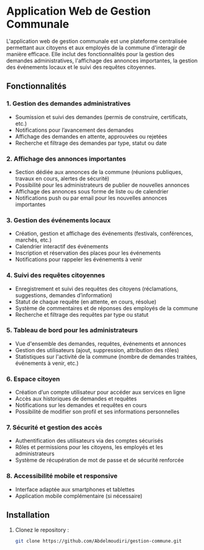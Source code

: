 # Application Web de Gestion Communale

L'application web de gestion communale est une plateforme centralisée permettant aux citoyens et aux employés de la commune d'interagir de manière efficace. Elle inclut des fonctionnalités pour la gestion des demandes administratives, l'affichage des annonces importantes, la gestion des événements locaux et le suivi des requêtes citoyennes.

## Fonctionnalités

### 1. Gestion des demandes administratives
- Soumission et suivi des demandes (permis de construire, certificats, etc.)
- Notifications pour l’avancement des demandes
- Affichage des demandes en attente, approuvées ou rejetées
- Recherche et filtrage des demandes par type, statut ou date

### 2. Affichage des annonces importantes
- Section dédiée aux annonces de la commune (réunions publiques, travaux en cours, alertes de sécurité)
- Possibilité pour les administrateurs de publier de nouvelles annonces
- Affichage des annonces sous forme de liste ou de calendrier
- Notifications push ou par email pour les nouvelles annonces importantes

### 3. Gestion des événements locaux
- Création, gestion et affichage des événements (festivals, conférences, marchés, etc.)
- Calendrier interactif des événements
- Inscription et réservation des places pour les événements
- Notifications pour rappeler les événements à venir

### 4. Suivi des requêtes citoyennes
- Enregistrement et suivi des requêtes des citoyens (réclamations, suggestions, demandes d’information)
- Statut de chaque requête (en attente, en cours, résolue)
- Système de commentaires et de réponses des employés de la commune
- Recherche et filtrage des requêtes par type ou statut

### 5. Tableau de bord pour les administrateurs
- Vue d'ensemble des demandes, requêtes, événements et annonces
- Gestion des utilisateurs (ajout, suppression, attribution des rôles)
- Statistiques sur l'activité de la commune (nombre de demandes traitées, événements à venir, etc.)

### 6. Espace citoyen
- Création d’un compte utilisateur pour accéder aux services en ligne
- Accès aux historiques de demandes et requêtes
- Notifications sur les demandes et requêtes en cours
- Possibilité de modifier son profil et ses informations personnelles

### 7. Sécurité et gestion des accès
- Authentification des utilisateurs via des comptes sécurisés
- Rôles et permissions pour les citoyens, les employés et les administrateurs
- Système de récupération de mot de passe et de sécurité renforcée

### 8. Accessibilité mobile et responsive
- Interface adaptée aux smartphones et tablettes
- Application mobile complémentaire (si nécessaire)

## Installation

1. Clonez le repository :
   ```bash
   git clone https://github.com/Abdelmoudiri/gestion-commune.git
